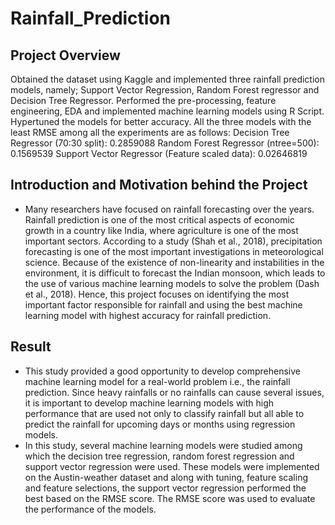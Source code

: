 # Rainfall_Prediction

## Project Overview
Obtained the dataset using Kaggle and implemented three rainfall prediction models, namely; Support Vector Regression, Random Forest regressor and Decision Tree Regressor.
Performed the pre-processing, feature engineering, EDA and implemented machine learning models using R Script.
Hypertuned the models for better accuracy.
All the three models with the least RMSE among all the experiments are as follows:
Decision Tree Regressor (70:30 split): 0.2859088
Random Forest Regressor (ntree=500): 0.1569539
Support Vector Regressor (Feature scaled data): 0.02646819

## Introduction and Motivation behind the Project
* Many researchers have focused on rainfall forecasting over the years. Rainfall prediction is one of the most critical aspects of economic growth in a country like India, where agriculture is one of the most important sectors. According to a study (Shah et al., 2018), precipitation forecasting is one of the most important investigations in meteorological science. Because of the existence of non-linearity and instabilities in the environment, it is difficult to forecast the Indian monsoon, which leads to the use of various machine learning models to solve the problem (Dash et al., 2018). Hence, this project focuses on identifying the most important factor responsible for rainfall and using the best machine learning model with highest accuracy for rainfall prediction.

## Result
* This study provided a good opportunity to develop comprehensive machine learning model for a real-world problem i.e., the rainfall prediction. Since heavy rainfalls or no rainfalls can cause several issues, it is important to develop machine learning models with high performance that are used not only to classify rainfall but all able to predict the rainfall for upcoming days or months using regression models. 
* In this study, several machine learning models were studied among which the decision tree regression, random forest regression and support vector regression were used. These models were implemented on the Austin-weather dataset and along with tuning, feature scaling and feature selections, the support vector regression performed the best based on the RMSE score. The RMSE score was used to evaluate the performance of the models. 
